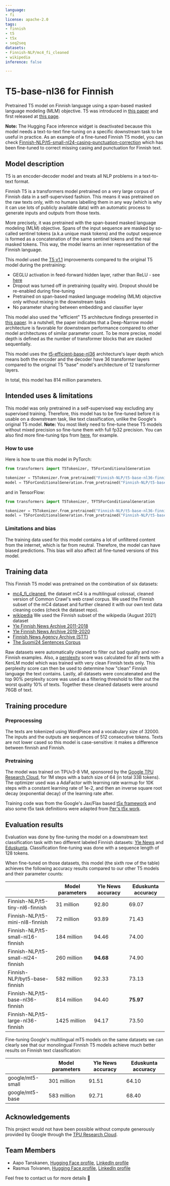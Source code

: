 ```yaml
---
language:
- fi
license: apache-2.0
tags:
- finnish
- t5
- t5x
- seq2seq
datasets:
- Finnish-NLP/mc4_fi_cleaned
- wikipedia
inference: false

---
```


# T5-base-nl36 for Finnish

Pretrained T5 model on Finnish language using a span-based masked language modeling (MLM) objective. T5 was introduced in
[this paper](https://arxiv.org/abs/1910.10683)
and first released at [this page](https://github.com/google-research/text-to-text-transfer-transformer).

**Note:** The Hugging Face inference widget is deactivated because this model needs a text-to-text fine-tuning on a specific downstream task to be useful in practice. As an example of a fine-tuned Finnish T5 model, you can check [Finnish-NLP/t5-small-nl24-casing-punctuation-correction](https://huggingface.co/Finnish-NLP/t5-small-nl24-casing-punctuation-correction) which has been fine-tuned to correct missing casing and punctuation for Finnish text.

## Model description

T5 is an encoder-decoder model and treats all NLP problems in a text-to-text format.

Finnish T5 is a transformers model pretrained on a very large corpus of Finnish data in a self-supervised fashion. This means it was pretrained on the raw texts only, with no humans labelling them in any way (which is why it can use lots of publicly available data) with an automatic process to generate inputs and outputs from those texts.

More precisely, it was pretrained with the span-based masked language modeling (MLM) objective. Spans of the input sequence are masked by so-called sentinel tokens (a.k.a unique mask tokens) and the output sequence is formed as a concatenation of the same sentinel tokens and the real masked tokens. This way, the model learns an inner representation of the Finnish language.

This model used the [T5 v1.1](https://github.com/google-research/text-to-text-transfer-transformer/blob/main/released_checkpoints.md#t511) improvements compared to the original T5 model during the pretraining:
- GEGLU activation in feed-forward hidden layer, rather than ReLU - see [here](https://arxiv.org/abs/2002.05202)
- Dropout was turned off in pretraining (quality win). Dropout should be re-enabled during fine-tuning
- Pretrained on span-based masked language modeling (MLM) objective only without mixing in the downstream tasks
- No parameter sharing between embedding and classifier layer

This model also used the "efficient" T5 architecture findings presented in [this paper](https://arxiv.org/abs/2109.10686). In a nutshell, the paper indicates that a Deep-Narrow model architecture is favorable for downstream performance compared to other model architectures of similar parameter count. To be more precise, model depth is defined as the number of transformer blocks that are stacked sequentially.

This model uses the [t5-efficient-base-nl36](https://huggingface.co/google/t5-efficient-base-nl36) architecture's layer depth which means both the encoder and the decoder have 36 transformer layers compared to the original T5 "base" model's architecture of 12 transformer layers.

In total, this model has 814 million parameters.

## Intended uses & limitations

This model was only pretrained in a self-supervised way excluding any supervised training. Therefore, this model has to be fine-tuned before it is usable on a downstream task, like text classification, unlike the Google's original T5 model. **Note:** You most likely need to fine-tune these T5 models without mixed precision so fine-tune them with full fp32 precision. You can also find more fine-tuning tips from [here](https://discuss.huggingface.co/t/t5-finetuning-tips), for example.

### How to use

Here is how to use this model in PyTorch:

```python
from transformers import T5Tokenizer, T5ForConditionalGeneration

tokenizer = T5Tokenizer.from_pretrained("Finnish-NLP/t5-base-nl36-finnish")
model = T5ForConditionalGeneration.from_pretrained("Finnish-NLP/t5-base-nl36-finnish")
```

and in TensorFlow:

```python
from transformers import T5Tokenizer, TFT5ForConditionalGeneration

tokenizer = T5Tokenizer.from_pretrained("Finnish-NLP/t5-base-nl36-finnish")
model = T5ForConditionalGeneration.from_pretrained("Finnish-NLP/t5-base-nl36-finnish", from_pt=True)
```

### Limitations and bias

The training data used for this model contains a lot of unfiltered content from the internet, which is far from neutral. Therefore, the model can have biased predictions. This bias will also affect all fine-tuned versions of this model.

## Training data

This Finnish T5 model was pretrained on the combination of six datasets:
- [mc4_fi_cleaned](https://huggingface.co/datasets/Finnish-NLP/mc4_fi_cleaned), the dataset mC4 is a multilingual colossal, cleaned version of Common Crawl's web crawl corpus. We used the Finnish subset of the mC4 dataset and further cleaned it with our own text data cleaning codes (check the dataset repo).
- [wikipedia](https://huggingface.co/datasets/wikipedia) We used the Finnish subset of the wikipedia (August 2021) dataset
- [Yle Finnish News Archive 2011-2018](http://urn.fi/urn:nbn:fi:lb-2017070501)
- [Yle Finnish News Archive 2019-2020](http://urn.fi/urn:nbn:fi:lb-2021050401)
- [Finnish News Agency Archive (STT)](http://urn.fi/urn:nbn:fi:lb-2018121001)
- [The Suomi24 Sentences Corpus](http://urn.fi/urn:nbn:fi:lb-2020021803)

Raw datasets were automatically cleaned to filter out bad quality and non-Finnish examples. Also, a [perplexity](https://huggingface.co/course/chapter7/3#perplexity-for-language-models) score was calculated for all texts with a KenLM model which was trained with very clean Finnish texts only. This perplexity score can then be used to determine how "clean" Finnish language the text contains. Lastly, all datasets were concatenated and the top 90% perplexity score was used as a filtering threshold to filter out the worst quality 10% of texts. Together these cleaned datasets were around 76GB of text.

## Training procedure

### Preprocessing

The texts are tokenized using WordPiece and a vocabulary size of 32000. The inputs and the outputs are sequences of 512 consecutive tokens. Texts are not lower cased so this model is case-sensitive: it makes a difference between finnish and Finnish.

### Pretraining

The model was trained on TPUv3-8 VM, sponsored by the [Google TPU Research Cloud](https://sites.research.google/trc/about/), for 1M steps with a batch size of 64 (in total 33B tokens). The optimizer used was a AdaFactor with learning rate warmup for 10K steps with a constant learning rate of 1e-2, and then an inverse square root decay (exponential decay) of the learning rate after.

Training code was from the Google's Jax/Flax based [t5x framework](https://github.com/google-research/t5x) and also some t5x task definitions were adapted from [Per's t5x work](https://huggingface.co/pere).

## Evaluation results

Evaluation was done by fine-tuning the model on a downstream text classification task with two different labeled Finnish datasets: [Yle News](https://github.com/spyysalo/yle-corpus) and [Eduskunta](https://github.com/aajanki/eduskunta-vkk). Classification fine-tuning was done with a sequence length of 128 tokens.

When fine-tuned on those datasets, this model (the sixth row of the table) achieves the following accuracy results compared to our other T5 models and their parameter counts:

|                                                       | Model parameters | Yle News accuracy   | Eduskunta accuracy   |
|-------------------------------------------------------|------------------|---------------------|----------------------|
|Finnish-NLP/t5-tiny-nl6-finnish                        | 31 million       |92.80                |69.07                 |
|Finnish-NLP/t5-mini-nl8-finnish                        | 72 million       |93.89                |71.43                 |
|Finnish-NLP/t5-small-nl16-finnish                      | 184 million      |94.46                |74.00                 |
|Finnish-NLP/t5-small-nl24-finnish                      | 260 million      |**94.68**            |74.90                 |
|Finnish-NLP/byt5-base-finnish                          | 582 million      |92.33                |73.13                 |
|Finnish-NLP/t5-base-nl36-finnish                       | 814 million      |94.40                |**75.97**             |
|Finnish-NLP/t5-large-nl36-finnish                      | 1425 million     |94.17                |73.50                 |


Fine-tuning Google's multilingual mT5 models on the same datasets we can clearly see that our monolingual Finnish T5 models achieve much better results on Finnish text classification:

|                                                       | Model parameters | Yle News accuracy   | Eduskunta accuracy   |
|-------------------------------------------------------|------------------|---------------------|----------------------|
|google/mt5-small                                       | 301 million      |91.51                |64.10                 |
|google/mt5-base                                        | 583 million      |92.71                |68.40                 |


## Acknowledgements

This project would not have been possible without compute generously provided by Google through the
[TPU Research Cloud](https://sites.research.google/trc/).

## Team Members

- Aapo Tanskanen, [Hugging Face profile](https://huggingface.co/aapot), [LinkedIn profile](https://www.linkedin.com/in/aapotanskanen/)
- Rasmus Toivanen, [Hugging Face profile](https://huggingface.co/RASMUS), [LinkedIn profile](https://www.linkedin.com/in/rasmustoivanen/)

Feel free to contact us for more details 🤗